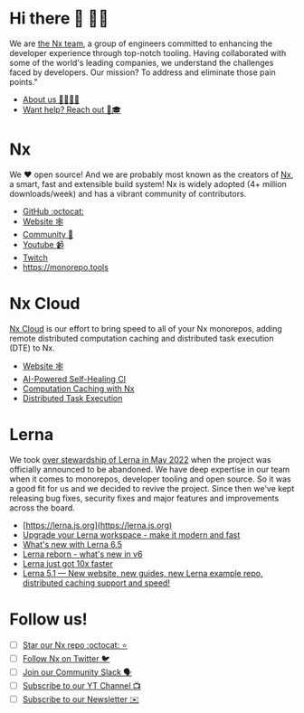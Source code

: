 # Hi there 👋 🐳🦄

We are [the Nx team](https://nx.dev), a group of engineers committed to enhancing the developer experience through top-notch tooling. Having collaborated with some of the world's leading companies, we understand the challenges faced by developers. Our mission? To address and eliminate those pain points."

- [About us 👩‍💻🧑‍💻](https://nx.app/company?utm_source=githuborgprofile)
- [Want help? Reach out 🧐🎓](https://nx.app/enterprise?utm_source=githuborgprofile)

# Nx

We ❤️ open source! And we are probably most known as the creators of [Nx](https://nx.dev), a smart, fast and extensible build system! Nx is widely 
adopted (4+ million downloads/week) and has a vibrant community of contributors.

- [GitHub :octocat:](https://github.com/nrwl/nx?utm_source=githuborgprofile)
- [Website 🕸](https://nx.dev/?utm_source=githuborgprofile)
- [Community 🙌](https://nx.dev/community?utm_source=githuborgprofile)
- [Youtube 📹](https://www.youtube.com/@nxdevtools)
- [Twitch](https://www.twitch.tv/nxdevtools)
- https://monorepo.tools

# Nx Cloud

[Nx Cloud](https://nx.app) is our effort to bring speed to all of your Nx monorepos, adding remote distributed computation caching and distributed task execution (DTE) to Nx.

- [Website 🕸](https://nx.app?utm_source=githuborgprofile)
- [AI-Powered Self-Healing CI](https://nx.dev/ci/features/self-healing-ci?utm_source=githuborgprofile)
- [Computation Caching with Nx](https://nx.dev/concepts/how-caching-works?utm_source=githuborgprofile)
- [Distributed Task Execution](https://nx.dev/core-features/distribute-task-execution?utm_source=githuborgprofile)

# Lerna

We took [over stewardship of Lerna in May 2022](https://blog.nrwl.io/lerna-is-dead-long-live-lerna-61259f97dbd9) when the project was officially announced to be abandoned. We have deep expertise in our team when it comes to monorepos, developer tooling and open source. So it was a good fit for us and we decided to revive the project. Since then we've kept releasing bug fixes, security fixes and major features and improvements across the board.

- [https://lerna.js.org](https://lerna.js.org)
- [Upgrade your Lerna workspace - make it modern and fast](https://dev.to/nx/upgrade-your-lerna-workspace-make-it-fast-and-modern-3c0g)
- [What's new with Lerna 6.5](https://dev.to/nx/whats-new-with-lerna-65-1ihb)
- [Lerna reborn - what's new in v6](https://dev.to/nx/lerna-reborn-whats-new-in-v6-245j)
- [Lerna just got 10x faster](https://dev.to/nx/lerna-used-to-walk-now-it-can-fly-3661)
- [Lerna 5.1 — New website, new guides, new Lerna example repo, distributed caching support and speed!](https://blog.nrwl.io/lerna-5-1-new-website-new-guides-new-lerna-example-repo-distributed-caching-support-and-speed-64d66410bec7)


# Follow us!

- [ ] [Star our Nx repo :octocat: :star:](https://github.com/nrwl/nx/stargazers)
- [ ] [Follow Nx on Twitter 🐦](https://twitter.com/nxdevtools)
- [ ] [Join our Community Slack 🗣️](https://twitter.com/nxdevtools)
- [ ] [Subscribe to our YT Channel 📺](https://youtube.com/@nxdevtools)
- [ ] [Subscribe to our Newsletter ✉️](https://go.nrwl.io/nx-newsletter)
